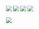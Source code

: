  ![](http://github-profile-summary-cards.vercel.app/api/cards/repos-per-language?username=Nokskiy&theme=tokyonight) 
 ![](http://github-profile-summary-cards.vercel.app/api/cards/most-commit-language?username=Nokskiy&theme=tokyonight) 
 ![](http://github-profile-summary-cards.vercel.app/api/cards/stats?Nokskiy=vn7n24fzkq&theme=tokyonight)
 ![](http://github-profile-summary-cards.vercel.app/api/cards/productive-time?username=Nokskiy&theme=tokyonight&utcOffset=5) 


 ![](http://github-profile-summary-cards.vercel.app/api/cards/profile-details?username=Nokskiy&theme=aura_dark) 
<!--
**Nokskiy/Nokskiy** is a ✨ _special_ ✨ repository because its `README.md` (this file) appears on your GitHub profile.

Here are some ideas to get you started:

- 🔭 I’m currently working on ...
- 🌱 I’m currently learning ...
- 👯 I’m looking to collaborate on ...
- 🤔 I’m looking for help with ...
- 💬 Ask me about ...
- 📫 How to reach me: ...
- 😄 Pronouns: ...
- ⚡ Fun fact: ...
-->
